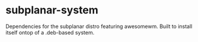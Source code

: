 # subplanar-system
Dependencies for the subplanar distro featuring awesomewm. Built to install itself ontop of a .deb-based system.
